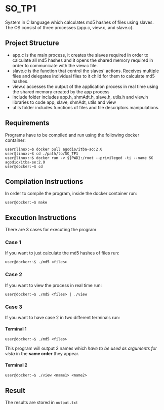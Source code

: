 # SO_TP1
System in C language which calculates md5 hashes of files using slaves.
The OS consist of three processes (app.c, view.c, and slave.c).

## Project Structure

* app.c is the main process, it creates the slaves required in order to calculate all md5 hashes and it opens the shared memory required in order to communicate with the view.c file. 
* slave.c is the function that control the slaves' actions. Receives multiple files and delegates individual files to it child for them to calculate md5 hashes.
* view.c accesses the output of the application process in real time using the shared memory created by the app process
* include folder includes app.h, shmAdt.h, slave.h, utils.h and view.h libraries to code app, slave, shmAdt, utils and view
* utils folder includes functions of files and file descriptors manipulations.


## Requirements
Programs have to be compiled and run using the following docker container:
```
user@linux:~$ docker pull agodio/itba-so:2.0
user@linux:~$ cd ./path/to/SO_TP1
user@linux:~$ docker run -v ${PWD}:/root --privileged -ti --name SO agodio/itba-so:2.0
user@docker:~$ cd
```

## Compilation Instructions
In order to compile the program, inside the docker container run:
```
user@docker:~$ make
```
## Execution Instructions
There are 3 cases for executing the program

### Case 1
If you want to just calculate the md5 hashes of files run:
```
user@docker:~$ ./md5 <files>
```
### Case 2
If you want to view the process in real time run:
```
user@docker:~$ ./md5 <files> | ./view
```
### Case 3
If you want to have case 2 in two different terminals run:

#### Terminal 1
```
user@docker:~$ ./md5 <files>
```
This program will output 2 names which *have to be used as arguments for vista* in the **same order** 
they appear.

#### Terminal 2
```
user@docker:~$ ./view <name1> <name2>
```
## Result
The results are stored in <code>output.txt</code>
